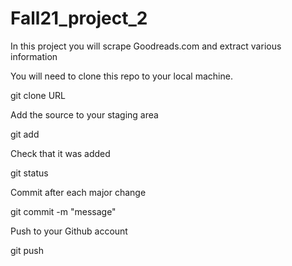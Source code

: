 # Fall21_project_2

In this project you will scrape Goodreads.com and extract various information

You will need to clone this repo to your local machine.

git clone URL

Add the source to your staging area

git add 

Check that it was added

git status

Commit after each major change

git commit -m "message"

Push to your Github account

git push
